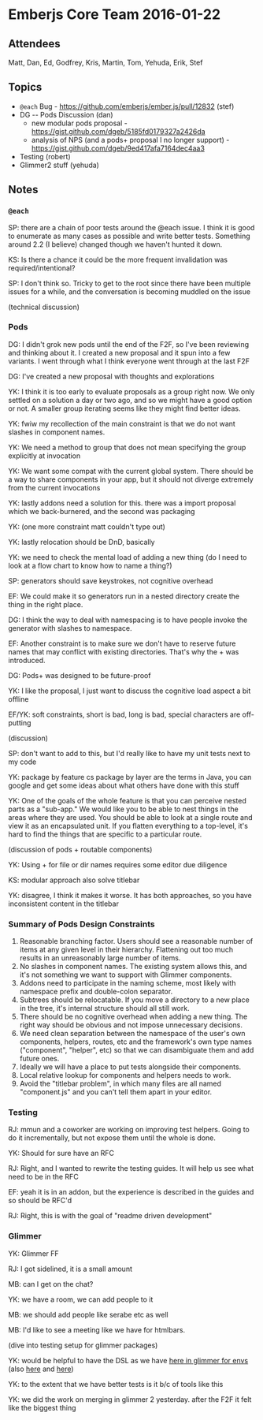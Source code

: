# Emberjs Core Team 2016-01-22

## Attendees

Matt, Dan, Ed, Godfrey, Kris, Martin, Tom, Yehuda, Erik, Stef

## Topics

- `@each` Bug - https://github.com/emberjs/ember.js/pull/12832 (stef)
- DG -- Pods Discussion (dan)
  - new modular pods proposal - https://gist.github.com/dgeb/5185fd0179327a2426da
  - analysis of NPS (and a pods+ proposal I no longer support) - https://gist.github.com/dgeb/9ed417afa7164dec4aa3
- Testing (robert)
- Glimmer2 stuff (yehuda)

## Notes

### `@each`

SP: there are a chain of poor tests around the @each issue. I think it is good to enumerate as many cases as possible and write better tests. Something around 2.2 (I believe) changed though we haven't hunted it down.

KS: Is there a chance it could be the more frequent invalidation was required/intentional?

SP: I don't think so. Tricky to get to the root since there have been multiple issues for a while, and the conversation is becoming muddled on the issue

(technical discussion)

### Pods

DG: I didn't grok new pods until the end of the F2F, so I've been reviewing and thinking about it. I created a new proposal and it spun into a few variants. I went through what I think everyone went through at the last F2F

DG: I've created a new proposal with thoughts and explorations

YK: I think it is too early to evaluate proposals as a group right now. We only settled on a solution a day or two ago, and so we might have a good option or not. A smaller group iterating seems like they might find better ideas.

YK: fwiw my recollection of the main constraint is that we do not want slashes in component names.

YK: We need a method to group that does not mean specifying the group explicitly at invocation

YK: We want some compat with the current global system. There should be a way to share components in your app, but it should not diverge extremely from the current invocations

YK: lastly addons need a solution for this. there was a import proposal which we back-burnered, and the second was packaging

YK: (one more constraint matt couldn't type out)

YK: lastly relocation should be DnD, basically

YK: we need to check the mental load of adding a new thing (do I need to look at a flow chart to know how to name a thing?)

SP: generators should save keystrokes, not cognitive overhead

EF: We could make it so generators run in a nested directory create the thing in the right place.

DG: I think the way to deal with namespacing is to have people invoke the generator with slashes to namespace.

EF: Another constraint is to make sure we don't have to reserve future names that may conflict with existing directories. That's why the + was introduced.

DG: Pods+ was designed to be future-proof

YK: I like the proposal, I just want to discuss the cognitive load aspect a bit offline

EF/YK: soft constraints, short is bad, long is bad, special characters are off-putting

(discussion)

SP: don't want to add to this, but I'd really like to have my unit tests next to my code

YK: package by feature cs package by layer are the terms in Java, you can google and get some ideas about what others have done with this stuff

YK: One of the goals of the whole feature is that you can perceive nested parts as a "sub-app." We would like you to be able to nest things in the areas where they are used. You should be able to look at a single route and view it as an encapsulated unit. If you flatten everything to a top-level, it's hard to find the things that are specific to a particular route.

(discussion of pods + routable components)

YK: Using + for file or dir names requires some editor due diligence

KS: modular approach also solve titlebar

YK: disagree, I think it makes it worse. It has both approaches, so you have inconsistent content in the titlebar

### Summary of Pods Design Constraints

1. Reasonable branching factor. Users should see a reasonable number of items at any given level in their hierarchy. Flattening out too much results in an unreasonably large number of items.
2. No slashes in component names. The existing system allows this, and it's not something we want to support with Glimmer components.
3. Addons need to participate in the naming scheme, most likely with namespace prefix and double-colon separator.
4. Subtrees should be relocatable. If you move a directory to a new place in the tree, it's internal structure should all still work.
5. There should be no cognitive overhead when adding a new thing. The right way should be obvious and not impose unnecessary decisions.
6. We need clean separation between the namespace of the user's own components, helpers, routes, etc and the framework's own type names ("component", "helper", etc) so that we can disambiguate them and add future ones.
7. Ideally we will have a place to put tests alongside their components.
8. Local relative lookup for components and helpers needs to work.
9. Avoid the "titlebar problem", in which many files are all named "component.js" and you can't tell them apart in your editor.

### Testing

RJ: mmun and a coworker are working on improving test helpers. Going to do it incrementally, but not expose them until the whole is done.

YK: Should for sure have an RFC

RJ: Right, and I wanted to rewrite the testing guides. It will help us see what need to be in the RFC

EF: yeah it is in an addon, but the experience is described in the guides and so should be RFC'd

RJ: Right, this is with the goal of "readme driven development"

### Glimmer

YK: Glimmer FF

RJ: I got sidelined, it is a small amount

MB: can I get on the chat?

YK: we have a room, we can add people to it

MB: we should add people like serabe etc as well

MB: I'd like to see a meeting like we have for htmlbars.

(dive into testing setup for glimmer packages)

YK: would be helpful to have the DSL as we have [here in glimmer for envs](https://github.com/tildeio/glimmer/blob/07069c69057731730d25bfe340f843db8b3c23cc/packages/node_modules/glimmer-runtime/tests/ember-component-test.ts#L374-L394) (also [here](https://github.com/tildeio/glimmer/blob/07069c69057731730d25bfe340f843db8b3c23cc/packages/node_modules/glimmer-runtime/tests/ember-component-test.ts#L491-L504) and [here](https://github.com/tildeio/glimmer/blob/07069c69057731730d25bfe340f843db8b3c23cc/packages/node_modules/glimmer-runtime/tests/ember-component-test.ts#L1176))

YK: to the extent that we have better tests is it b/c of tools like this

YK: we did the work on merging in glimmer 2 yesterday. after the F2F it felt like the biggest thing

